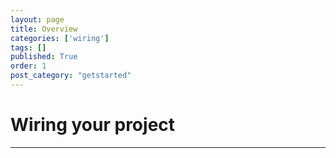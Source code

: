 ```yaml
---
layout: page
title: Overview
categories: ['wiring']
tags: []
published: True
order: 1
post_category: "getstarted"
---
```


# Wiring your project
- - - 

